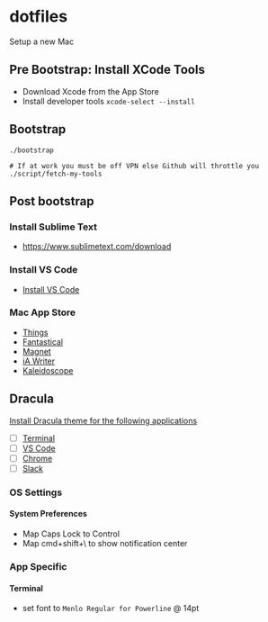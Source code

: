 # dotfiles
Setup a new Mac

## Pre Bootstrap: Install XCode Tools
* Download Xcode from the App Store
* Install developer tools `xcode-select --install`

## Bootstrap
```
./bootstrap

# If at work you must be off VPN else Github will throttle you
./script/fetch-my-tools
```

## Post bootstrap
### Install Sublime Text
* https://www.sublimetext.com/download

### Install  VS Code
* [Install VS Code](https://code.visualstudio.com)
### Mac App Store
* [Things](https://apps.apple.com/us/app/things-3/id904280696?mt=12)
* [Fantastical](https://apps.apple.com/us/app/fantastical-calendar-tasks/id975937182?mt=12)
* [Magnet](https://apps.apple.com/us/app/magnet/id441258766?mt=12)
* [iA Writer](https://apps.apple.com/us/app/ia-writer/id775737590?mt=12)
* [Kaleidoscope](https://apps.apple.com/us/app/kaleidoscope/id587512244?mt=12)

## Dracula
[Install Dracula theme for the following applications](https://draculatheme.com/)

- [ ] [Terminal](https://draculatheme.com/terminal)
- [ ] [VS Code](https://draculatheme.com/visual-studio-code)
- [ ] [Chrome](https://draculatheme.com/chrome)
- [ ] [Slack](https://draculatheme.com/slack)

### OS Settings
#### System Preferences
* Map Caps Lock to Control
* Map cmd+shift+\ to show notification center


### App Specific
#### Terminal
* set font to `Menlo Regular for Powerline` @ 14pt
